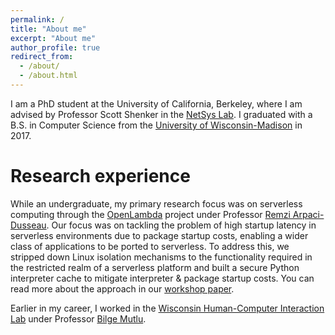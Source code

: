 ```yaml
---
permalink: /
title: "About me"
excerpt: "About me"
author_profile: true
redirect_from: 
  - /about/
  - /about.html
---
```


I am a PhD student at the University of California, Berkeley, where I am advised by Professor Scott Shenker in the [NetSys Lab](https://netsys.cs.berkeley.edu/).
I graduated with a B.S. in Computer Science from the [University of Wisconsin-Madison](http://www.cs.wisc.edu/) in 2017.

Research experience
======
While an undergraduate, my primary research focus was on serverless computing through the [OpenLambda](https://github.com/open-lambda/open-lambda) project under Professor [Remzi Arpaci-Dusseau](http://pages.cs.wisc.edu/~remzi/).
Our focus was on tackling the problem of high startup latency in serverless environments due to package startup costs, enabling a wider class of applications to be ported to serverless.
To address this, we stripped down Linux isolation mechanisms to the functionality required in the restricted realm of a serverless platform and built a secure Python interpreter cache to mitigate interpreter & package startup costs.
You can read more about the approach in our [workshop paper](https://edoakes.github.io/files/wosc_2017_pipsqueak_paper.pdf).

Earlier in my career, I worked in the [Wisconsin Human-Computer Interaction Lab](https://hci.cs.wisc.edu/) under Professor [Bilge Mutlu](http://pages.cs.wisc.edu/~bilge/).
